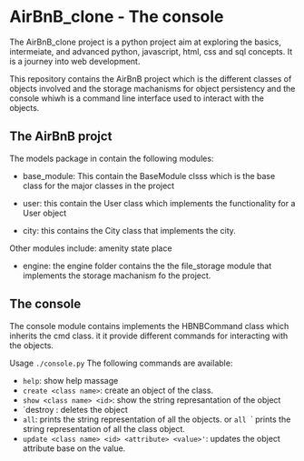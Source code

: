 # AirBnB_clone - The console

The AirBnB_clone project is a python project aim at exploring the basics, intermeiate, and  advanced python, javascript, html, css and sql concepts. It is a journey into web development.

This repository contains the AirBnB project which is the different classes of objects involved and the storage machanisms for object persistency and the console whiwh is a command line interface used to interact with the objects.

## The AirBnB projct

The models package in contain the following modules:
- base_module: This contain the BaseModule clsss which is the base class for the major classes in the project

- user: this contain the User class which implements the functionality for a User object

- city: this contains the City class that implements the city.

Other modules include:
amenity
state
place

- engine: the engine folder contains the the file_storage module that implements the storage machanism fo the project.

## The console
The console module contains implements the HBNBCommand class which inherits the cmd class. it it provide different commands for interacting with the objects.

Usage `./console.py`
The following commands are available:
- `help`: show help massage
- `create <class name>`: create an object of the class.
- `show <class name> <id>`: show the string represantation of the object
- `destroy <class name> <id>: deletes the object
- `all`: prints the string representation of all the objects. or `all `<class name>` prints the string representation of all the class object.
- `update <class name> <id> <attribute> <value>'`: updates the object attribute base on the value.
